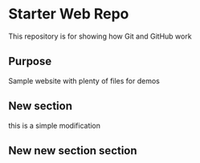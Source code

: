 # Starter Web Repo

This repository is for showing how Git and GitHub work

## Purpose

Sample website with plenty of files for demos

## New section 

this is a simple modification 

## New new section section 